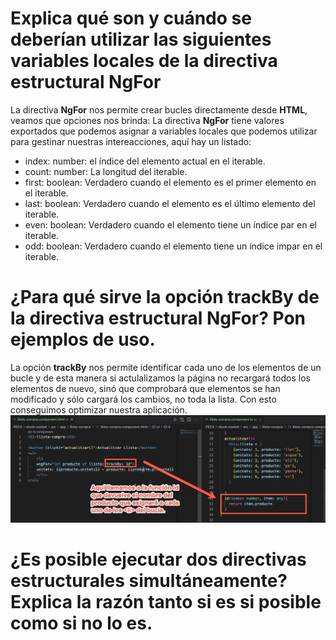 # Explica qué son y cuándo se deberían utilizar las siguientes variables locales de la directiva estructural **NgFor**
La directiva **NgFor** nos permite crear bucles directamente desde **HTML**, veamos que opciones nos brinda:
La directiva **NgFor** tiene valores exportados que podemos asignar a variables locales que podemos utilizar para gestinar nuestras intereacciones, aquí hay un listado:

* index: number: el índice del elemento actual en el iterable.
* count: number: La longitud del iterable.
* first: boolean: Verdadero cuando el elemento es el primer elemento en el iterable.
* last: boolean: Verdadero cuando el elemento es el último elemento del iterable.
* even: boolean: Verdadero cuando el elemento tiene un índice par en el iterable.
* odd: boolean: Verdadero cuando el elemento tiene un índice impar en el iterable. 

# ¿Para qué sirve la opción trackBy de la directiva estructural NgFor? Pon ejemplos de uso.
La opción **trackBy** nos permite identificar cada uno de los elementos de un bucle y de esta manera si actulalizamos la página no recargará todos los elementos de nuevo, sinó que comprobará que elementos se han modificado y sólo cargará los cambios, no toda la lista. Con esto conseguimos optimizar nuestra aplicación.
![strackBy](img/trackBy.jpg)

# ¿Es posible ejecutar dos directivas estructurales simultáneamente? Explica la razón tanto si es si posible como si no lo es.

